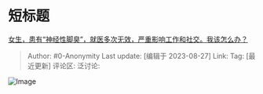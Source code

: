 # 短标题
[女生，患有“神经性脚臭”，就医多次无效，严重影响工作和社交。我该怎么办？](https://www.zhihu.com/question/557662183/answer/3185282386)

> Author: #0-Anonymity
> Last update: [编辑于 2023-08-27]
> Link:
> Tag: [最近更新]
> 评论区:
> 泛讨论:

![Image](https://picx.zhimg.com/50/v2-d791a147d4015234c07f14b9b5e1613a_720w.jpg?source=1940ef5c)